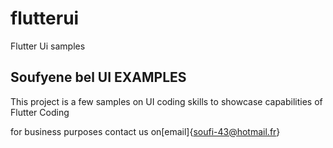 # flutterui

Flutter Ui samples

## Soufyene bel UI EXAMPLES

This project is a few samples on UI coding skills to showcase capabilities of Flutter Coding


for business purposes contact us on[email]{soufi-43@hotmail.fr}